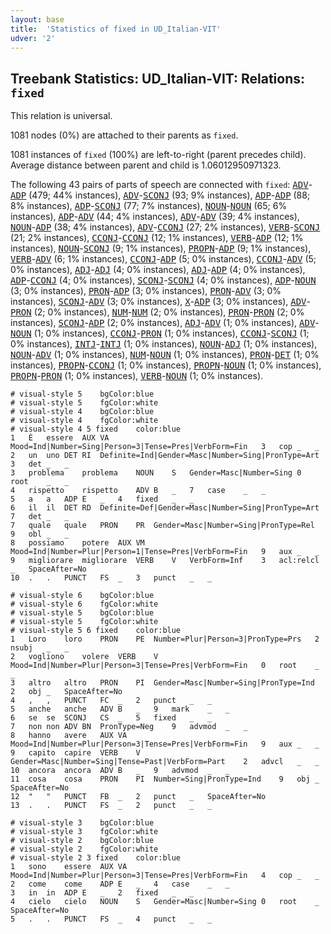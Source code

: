 ```yaml
---
layout: base
title:  'Statistics of fixed in UD_Italian-VIT'
udver: '2'
---
```


## Treebank Statistics: UD_Italian-VIT: Relations: `fixed`

This relation is universal.

1081 nodes (0%) are attached to their parents as `fixed`.

1081 instances of `fixed` (100%) are left-to-right (parent precedes child).
Average distance between parent and child is 1.06012950971323.

The following 43 pairs of parts of speech are connected with `fixed`: <tt><a href="it_vit-pos-ADV.html">ADV</a></tt>-<tt><a href="it_vit-pos-ADP.html">ADP</a></tt> (479; 44% instances), <tt><a href="it_vit-pos-ADV.html">ADV</a></tt>-<tt><a href="it_vit-pos-SCONJ.html">SCONJ</a></tt> (93; 9% instances), <tt><a href="it_vit-pos-ADP.html">ADP</a></tt>-<tt><a href="it_vit-pos-ADP.html">ADP</a></tt> (88; 8% instances), <tt><a href="it_vit-pos-ADP.html">ADP</a></tt>-<tt><a href="it_vit-pos-SCONJ.html">SCONJ</a></tt> (77; 7% instances), <tt><a href="it_vit-pos-NOUN.html">NOUN</a></tt>-<tt><a href="it_vit-pos-NOUN.html">NOUN</a></tt> (65; 6% instances), <tt><a href="it_vit-pos-ADP.html">ADP</a></tt>-<tt><a href="it_vit-pos-ADV.html">ADV</a></tt> (44; 4% instances), <tt><a href="it_vit-pos-ADV.html">ADV</a></tt>-<tt><a href="it_vit-pos-ADV.html">ADV</a></tt> (39; 4% instances), <tt><a href="it_vit-pos-NOUN.html">NOUN</a></tt>-<tt><a href="it_vit-pos-ADP.html">ADP</a></tt> (38; 4% instances), <tt><a href="it_vit-pos-ADV.html">ADV</a></tt>-<tt><a href="it_vit-pos-CCONJ.html">CCONJ</a></tt> (27; 2% instances), <tt><a href="it_vit-pos-VERB.html">VERB</a></tt>-<tt><a href="it_vit-pos-SCONJ.html">SCONJ</a></tt> (21; 2% instances), <tt><a href="it_vit-pos-CCONJ.html">CCONJ</a></tt>-<tt><a href="it_vit-pos-CCONJ.html">CCONJ</a></tt> (12; 1% instances), <tt><a href="it_vit-pos-VERB.html">VERB</a></tt>-<tt><a href="it_vit-pos-ADP.html">ADP</a></tt> (12; 1% instances), <tt><a href="it_vit-pos-NOUN.html">NOUN</a></tt>-<tt><a href="it_vit-pos-SCONJ.html">SCONJ</a></tt> (9; 1% instances), <tt><a href="it_vit-pos-PROPN.html">PROPN</a></tt>-<tt><a href="it_vit-pos-ADP.html">ADP</a></tt> (9; 1% instances), <tt><a href="it_vit-pos-VERB.html">VERB</a></tt>-<tt><a href="it_vit-pos-ADV.html">ADV</a></tt> (6; 1% instances), <tt><a href="it_vit-pos-CCONJ.html">CCONJ</a></tt>-<tt><a href="it_vit-pos-ADP.html">ADP</a></tt> (5; 0% instances), <tt><a href="it_vit-pos-CCONJ.html">CCONJ</a></tt>-<tt><a href="it_vit-pos-ADV.html">ADV</a></tt> (5; 0% instances), <tt><a href="it_vit-pos-ADJ.html">ADJ</a></tt>-<tt><a href="it_vit-pos-ADJ.html">ADJ</a></tt> (4; 0% instances), <tt><a href="it_vit-pos-ADJ.html">ADJ</a></tt>-<tt><a href="it_vit-pos-ADP.html">ADP</a></tt> (4; 0% instances), <tt><a href="it_vit-pos-ADP.html">ADP</a></tt>-<tt><a href="it_vit-pos-CCONJ.html">CCONJ</a></tt> (4; 0% instances), <tt><a href="it_vit-pos-SCONJ.html">SCONJ</a></tt>-<tt><a href="it_vit-pos-SCONJ.html">SCONJ</a></tt> (4; 0% instances), <tt><a href="it_vit-pos-ADP.html">ADP</a></tt>-<tt><a href="it_vit-pos-NOUN.html">NOUN</a></tt> (3; 0% instances), <tt><a href="it_vit-pos-PRON.html">PRON</a></tt>-<tt><a href="it_vit-pos-ADP.html">ADP</a></tt> (3; 0% instances), <tt><a href="it_vit-pos-PRON.html">PRON</a></tt>-<tt><a href="it_vit-pos-ADV.html">ADV</a></tt> (3; 0% instances), <tt><a href="it_vit-pos-SCONJ.html">SCONJ</a></tt>-<tt><a href="it_vit-pos-ADV.html">ADV</a></tt> (3; 0% instances), <tt><a href="it_vit-pos-X.html">X</a></tt>-<tt><a href="it_vit-pos-ADP.html">ADP</a></tt> (3; 0% instances), <tt><a href="it_vit-pos-ADV.html">ADV</a></tt>-<tt><a href="it_vit-pos-PRON.html">PRON</a></tt> (2; 0% instances), <tt><a href="it_vit-pos-NUM.html">NUM</a></tt>-<tt><a href="it_vit-pos-NUM.html">NUM</a></tt> (2; 0% instances), <tt><a href="it_vit-pos-PRON.html">PRON</a></tt>-<tt><a href="it_vit-pos-PRON.html">PRON</a></tt> (2; 0% instances), <tt><a href="it_vit-pos-SCONJ.html">SCONJ</a></tt>-<tt><a href="it_vit-pos-ADP.html">ADP</a></tt> (2; 0% instances), <tt><a href="it_vit-pos-ADJ.html">ADJ</a></tt>-<tt><a href="it_vit-pos-ADV.html">ADV</a></tt> (1; 0% instances), <tt><a href="it_vit-pos-ADV.html">ADV</a></tt>-<tt><a href="it_vit-pos-NOUN.html">NOUN</a></tt> (1; 0% instances), <tt><a href="it_vit-pos-CCONJ.html">CCONJ</a></tt>-<tt><a href="it_vit-pos-PRON.html">PRON</a></tt> (1; 0% instances), <tt><a href="it_vit-pos-CCONJ.html">CCONJ</a></tt>-<tt><a href="it_vit-pos-SCONJ.html">SCONJ</a></tt> (1; 0% instances), <tt><a href="it_vit-pos-INTJ.html">INTJ</a></tt>-<tt><a href="it_vit-pos-INTJ.html">INTJ</a></tt> (1; 0% instances), <tt><a href="it_vit-pos-NOUN.html">NOUN</a></tt>-<tt><a href="it_vit-pos-ADJ.html">ADJ</a></tt> (1; 0% instances), <tt><a href="it_vit-pos-NOUN.html">NOUN</a></tt>-<tt><a href="it_vit-pos-ADV.html">ADV</a></tt> (1; 0% instances), <tt><a href="it_vit-pos-NUM.html">NUM</a></tt>-<tt><a href="it_vit-pos-NOUN.html">NOUN</a></tt> (1; 0% instances), <tt><a href="it_vit-pos-PRON.html">PRON</a></tt>-<tt><a href="it_vit-pos-DET.html">DET</a></tt> (1; 0% instances), <tt><a href="it_vit-pos-PROPN.html">PROPN</a></tt>-<tt><a href="it_vit-pos-CCONJ.html">CCONJ</a></tt> (1; 0% instances), <tt><a href="it_vit-pos-PROPN.html">PROPN</a></tt>-<tt><a href="it_vit-pos-NOUN.html">NOUN</a></tt> (1; 0% instances), <tt><a href="it_vit-pos-PROPN.html">PROPN</a></tt>-<tt><a href="it_vit-pos-PRON.html">PRON</a></tt> (1; 0% instances), <tt><a href="it_vit-pos-VERB.html">VERB</a></tt>-<tt><a href="it_vit-pos-NOUN.html">NOUN</a></tt> (1; 0% instances).


~~~ conllu
# visual-style 5	bgColor:blue
# visual-style 5	fgColor:white
# visual-style 4	bgColor:blue
# visual-style 4	fgColor:white
# visual-style 4 5 fixed	color:blue
1	È	essere	AUX	VA	Mood=Ind|Number=Sing|Person=3|Tense=Pres|VerbForm=Fin	3	cop	_	_
2	un	uno	DET	RI	Definite=Ind|Gender=Masc|Number=Sing|PronType=Art	3	det	_	_
3	problema	problema	NOUN	S	Gender=Masc|Number=Sing	0	root	_	_
4	rispetto	rispetto	ADV	B	_	7	case	_	_
5	a	a	ADP	E	_	4	fixed	_	_
6	il	il	DET	RD	Definite=Def|Gender=Masc|Number=Sing|PronType=Art	7	det	_	_
7	quale	quale	PRON	PR	Gender=Masc|Number=Sing|PronType=Rel	9	obl	_	_
8	possiamo	potere	AUX	VM	Mood=Ind|Number=Plur|Person=1|Tense=Pres|VerbForm=Fin	9	aux	_	_
9	migliorare	migliorare	VERB	V	VerbForm=Inf	3	acl:relcl	_	SpaceAfter=No
10	.	.	PUNCT	FS	_	3	punct	_	_

~~~


~~~ conllu
# visual-style 6	bgColor:blue
# visual-style 6	fgColor:white
# visual-style 5	bgColor:blue
# visual-style 5	fgColor:white
# visual-style 5 6 fixed	color:blue
1	Loro	loro	PRON	PE	Number=Plur|Person=3|PronType=Prs	2	nsubj	_	_
2	vogliono	volere	VERB	V	Mood=Ind|Number=Plur|Person=3|Tense=Pres|VerbForm=Fin	0	root	_	_
3	altro	altro	PRON	PI	Gender=Masc|Number=Sing|PronType=Ind	2	obj	_	SpaceAfter=No
4	,	,	PUNCT	FC	_	2	punct	_	_
5	anche	anche	ADV	B	_	9	mark	_	_
6	se	se	SCONJ	CS	_	5	fixed	_	_
7	non	non	ADV	BN	PronType=Neg	9	advmod	_	_
8	hanno	avere	AUX	VA	Mood=Ind|Number=Plur|Person=3|Tense=Pres|VerbForm=Fin	9	aux	_	_
9	capito	capire	VERB	V	Gender=Masc|Number=Sing|Tense=Past|VerbForm=Part	2	advcl	_	_
10	ancora	ancora	ADV	B	_	9	advmod	_	_
11	cosa	cosa	PRON	PI	Number=Sing|PronType=Ind	9	obj	_	SpaceAfter=No
12	"	"	PUNCT	FB	_	2	punct	_	SpaceAfter=No
13	.	.	PUNCT	FS	_	2	punct	_	_

~~~


~~~ conllu
# visual-style 3	bgColor:blue
# visual-style 3	fgColor:white
# visual-style 2	bgColor:blue
# visual-style 2	fgColor:white
# visual-style 2 3 fixed	color:blue
1	sono	essere	AUX	VA	Mood=Ind|Number=Plur|Person=3|Tense=Pres|VerbForm=Fin	4	cop	_	_
2	come	come	ADP	E	_	4	case	_	_
3	in	in	ADP	E	_	2	fixed	_	_
4	cielo	cielo	NOUN	S	Gender=Masc|Number=Sing	0	root	_	SpaceAfter=No
5	.	.	PUNCT	FS	_	4	punct	_	_

~~~


